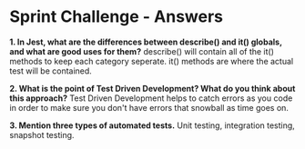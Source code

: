 # Sprint Challenge - Answers

**1. In Jest, what are the differences between describe() and it() globals, and what are good uses for them?**
describe() will contain all of the it() methods to keep each category seperate. it() methods are where the actual test will be contained.

**2. What is the point of Test Driven Development? What do you think about this approach?**
Test Driven Development helps to catch errors as you code in order to make sure you don't have errors that snowball as time goes on.

**3. Mention three types of automated tests.**
Unit testing, integration testing, snapshot testing.
